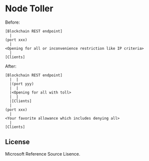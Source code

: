 # Node Toller

Before:

```
[Blockchain REST endpoint]
  |
(port xxx)
  |
<Opening for all or inconvenience restriction like IP criteria>
  |
[Clients]
```

After:

```
[Blockchain REST endpoint]
  |  |
  |(port yyy)
  |  |
  |<Opening for all with toll>
  |  |
  |[Clients]
  |
(port xxx)
  |
<Your favorite allowance which includes denying all>
  |
[Clients]
```

## License

Microsoft Reference Source Lisence.
